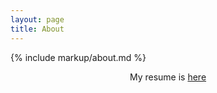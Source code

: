 ```yaml
---
layout: page
title: About
---
```

{% include markup/about.md %}
<br>
<p style="text-align:center;"> My resume is <a href=https://white-turtle.org/resume/>here</a><p>
